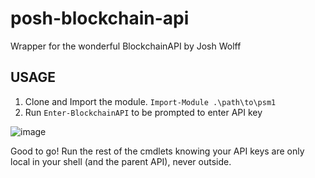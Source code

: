 # posh-blockchain-api
Wrapper for the wonderful BlockchainAPI by Josh Wolff

## USAGE

1. Clone and Import the module. `Import-Module .\path\to\psm1`
2. Run `Enter-BlockchainAPI` to be prompted to enter API key

![image](https://user-images.githubusercontent.com/32146013/151002278-ca1d1de9-4238-4eb5-9540-6b0326e157e7.png)


Good to go! Run the rest of the cmdlets knowing your API keys are only local in your shell (and the parent API), never outside.
